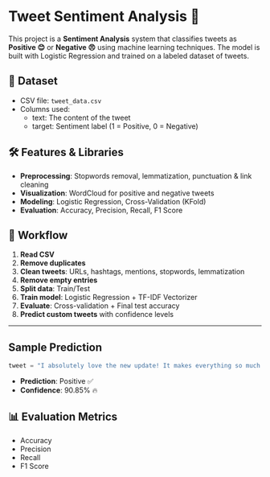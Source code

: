 # Tweet Sentiment Analysis 💬

This project is a **Sentiment Analysis** system that classifies tweets as **Positive 😊** or **Negative 😠** using machine learning techniques. The model is built with Logistic Regression and trained on a labeled dataset of tweets.


## 📁 Dataset

- CSV file: `tweet_data.csv`
- Columns used:
  - text: The content of the tweet
  - target: Sentiment label (1 = Positive, 0 = Negative)

## 🛠️ Features & Libraries

- **Preprocessing**: Stopwords removal, lemmatization, punctuation & link cleaning 
- **Visualization**: WordCloud for positive and negative tweets
- **Modeling**: Logistic Regression, Cross-Validation (KFold) 
- **Evaluation**: Accuracy, Precision, Recall, F1 Score 


## 🔄 Workflow

1.  **Read CSV**  
2.  **Remove duplicates**
3.  **Clean tweets**: URLs, hashtags, mentions, stopwords, lemmatization
4.  **Remove empty entries**
5.  **Split data**: Train/Test
6.  **Train model**: Logistic Regression + TF-IDF Vectorizer
7.  **Evaluate**: Cross-validation + Final test accuracy
8.  **Predict custom tweets** with confidence levels

---

## Sample Prediction

```python
tweet = "I absolutely love the new update! It makes everything so much easier to use. Well done team!"
````

* **Prediction**: Positive ✅
* **Confidence**: 90.85% 🔥


## 📊 Evaluation Metrics

* Accuracy 
* Precision 
* Recall 
* F1 Score 

